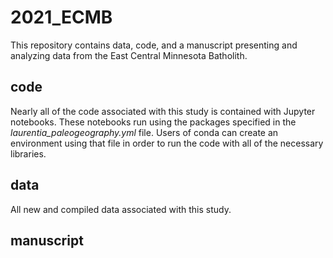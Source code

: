 # 2021_ECMB

This repository contains data, code, and a manuscript presenting and analyzing data from the East Central Minnesota Batholith.

## code

Nearly all of the code associated with this study is contained with Jupyter notebooks. These notebooks run using the packages specified in the *laurentia_paleogeography.yml* file. Users of conda can create an environment using that file in order to run the code with all of the necessary libraries.

## data

All new and compiled data associated with this study.

## manuscript

